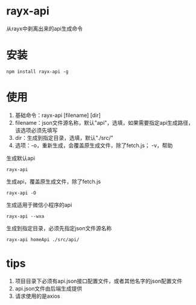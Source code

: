 # rayx-api
从rayx中剥离出来的api生成命令

# 安装
```
npm install rayx-api -g
```

# 使用

1. 基础命令：rayx-api [filename] [dir]
2. filename：json文件源名称，默认"api"，选填，如果需要指定api生成路径，该选项必须先填写
3. dir：生成到指定目录，选填，默认"./src/"
4. 选项：-o，重新生成，会覆盖原生成文件，除了fetch.js； -v，帮助

生成默认api

```node
rayx-api
```

生成api，覆盖原生成文件，除了fetch.js

```node
rayx-api -O
```

生成适用于微信小程序的api

```node
rayx-api --wxa
```

生成到指定目录，必须先指定json文件源名称

```node
rayx-api homeApi ./src/api/
```

# tips
1. 项目目录下必须有api.json接口配置文件，或者其他名字的json配置文件
2. api.json文件由后端生成提供
3. 请求使用的是axios
